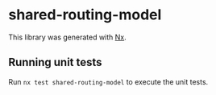 # shared-routing-model

This library was generated with [Nx](https://nx.dev).

## Running unit tests

Run `nx test shared-routing-model` to execute the unit tests.
